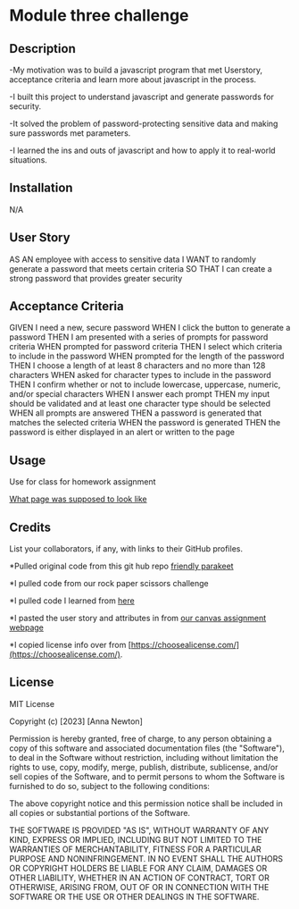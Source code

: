 # Module three challenge

## Description

-My motivation was to build a javascript program that met Userstory, acceptance criteria and learn more about javascript in the process.

-I built this project to understand javascript and generate passwords for security.

-It solved the problem of password-protecting sensitive data and making sure passwords met parameters.

-I learned the ins and outs of javascript and how to apply it to real-world situations.

## Installation

N/A

## User Story

AS AN employee with access to sensitive data
I WANT to randomly generate a password that meets certain criteria
SO THAT I can create a strong password that provides greater security

## Acceptance Criteria

GIVEN I need a new, secure password
WHEN I click the button to generate a password
THEN I am presented with a series of prompts for password criteria
WHEN prompted for password criteria
THEN I select which criteria to include in the password
WHEN prompted for the length of the password
THEN I choose a length of at least 8 characters and no more than 128 characters
WHEN asked for character types to include in the password
THEN I confirm whether or not to include lowercase, uppercase, numeric, and/or special characters
WHEN I answer each prompt
THEN my input should be validated and at least one character type should be selected
WHEN all prompts are answered
THEN a password is generated that matches the selected criteria
WHEN the password is generated
THEN the password is either displayed in an alert or written to the page

## Usage

Use for class for homework assignment

[What page was supposed to look like](https://ibb.co/9nxpyzC)

## Credits

List your collaborators, if any, with links to their GitHub profiles.

\*Pulled original code from this git hub repo
[friendly parakeet](https://github.com/coding-boot-camp/friendly-parakeet)

\*I pulled code from our rock paper scissors challenge

\*I pulled code I learned from [here](https://www.w3schools.com/jsref/jsref_substring.asp)

\*I pasted the user story and attributes in from
[our canvas assignment webpage](https://courses.bootcampspot.com/courses/3765/assignments/57225?module_item_id=1005934)

\*I copied license info over from [https://choosealicense.com/](https://choosealicense.com/).

## License

MIT License

Copyright (c) [2023] [Anna Newton]

Permission is hereby granted, free of charge, to any person obtaining a copy
of this software and associated documentation files (the "Software"), to deal
in the Software without restriction, including without limitation the rights
to use, copy, modify, merge, publish, distribute, sublicense, and/or sell
copies of the Software, and to permit persons to whom the Software is
furnished to do so, subject to the following conditions:

The above copyright notice and this permission notice shall be included in all
copies or substantial portions of the Software.

THE SOFTWARE IS PROVIDED "AS IS", WITHOUT WARRANTY OF ANY KIND, EXPRESS OR
IMPLIED, INCLUDING BUT NOT LIMITED TO THE WARRANTIES OF MERCHANTABILITY,
FITNESS FOR A PARTICULAR PURPOSE AND NONINFRINGEMENT. IN NO EVENT SHALL THE
AUTHORS OR COPYRIGHT HOLDERS BE LIABLE FOR ANY CLAIM, DAMAGES OR OTHER
LIABILITY, WHETHER IN AN ACTION OF CONTRACT, TORT OR OTHERWISE, ARISING FROM,
OUT OF OR IN CONNECTION WITH THE SOFTWARE OR THE USE OR OTHER DEALINGS IN THE
SOFTWARE.
